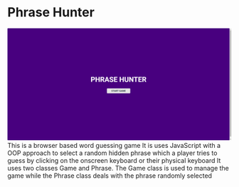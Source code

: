 # Phrase Hunter
![Screenshot of Phrase Hunter](https://github.com/Stelkooo/oop-game-show-app/blob/main/images/phraseHunterScreenshot.png)
This is a browser based word guessing game
It is uses JavaScript with a OOP approach to select a random hidden phrase which a player tries to guess by clicking on the onscreen keyboard or their physical keyboard
It uses two classes Game and Phrase.
The Game class is used to manage the game while the Phrase class deals with the phrase randomly selected